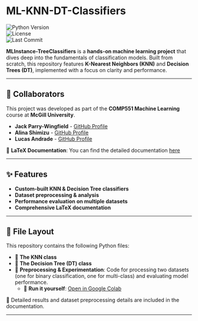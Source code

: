 # ML-KNN-DT-Classifiers  

![Python Version](https://img.shields.io/badge/Python-3.8+-blue)  
![License](https://img.shields.io/badge/License-MIT-green)  
![Last Commit](https://img.shields.io/github/last-commit/JackPW-lang/ML-KNN-DT-Classifiers)  

**MLInstance-TreeClassifiers** is a **hands-on machine learning project** that dives deep into the fundamentals of classification models. Built from scratch, this repository features **K-Nearest Neighbors (KNN)** and **Decision Trees (DT)**, implemented with a focus on clarity and performance.  

---  

## 👥 Collaborators  
This project was developed as part of the **COMP551 Machine Learning** course at **McGill University**.  

- **Jack Parry-Wingfield** - [GitHub Profile](https://github.com/JackPW-lang)  
- **Alina Shimizu** - [GitHub Profile](https://github.com/alinashimizu)  
- **Lucas Andrade** - [GitHub Profile](https://github.com/lucasandrdd)  

📄 **LaTeX Documentation**: You can find the detailed documentation [here](MLDocumentation1.pdf) 

---  

## ✨ Features  
- **Custom-built KNN & Decision Tree classifiers**  
- **Dataset preprocessing & analysis**  
- **Performance evaluation on multiple datasets**  
- **Comprehensive LaTeX documentation**  

---  

## 📂 File Layout  
This repository contains the following Python files:  

- 📌 **The KNN class**  
- 📌 **The Decision Tree (DT) class**  
- 📌 **Preprocessing & Experimentation**: Code for processing two datasets (one for binary classification, one for multi-class) and evaluating model performance.  
  - 📂 **Run it yourself**: [Open in Google Colab](https://colab.research.google.com/drive/17jTorj3ApPJmvi3q3lzWWXd8XuMWXA5i#scrollTo=hPOusERmzsR1)   

📄 Detailed results and dataset preprocessing details are included in the documentation.  

---  
